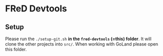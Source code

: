 # FReD Devtools
## Setup
Please run the `./setup-git.sh` **in the `fred-devtools` (=this) folder**. It will clone the other projects into `src/`.
When working with GoLand please open this folder.